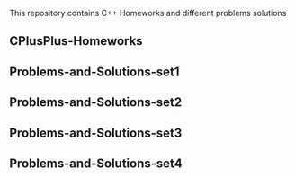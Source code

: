 This repository contains C++ Homeworks and different problems solutions

## CPlusPlus-Homeworks

## Problems-and-Solutions-set1
## Problems-and-Solutions-set2
## Problems-and-Solutions-set3
## Problems-and-Solutions-set4
